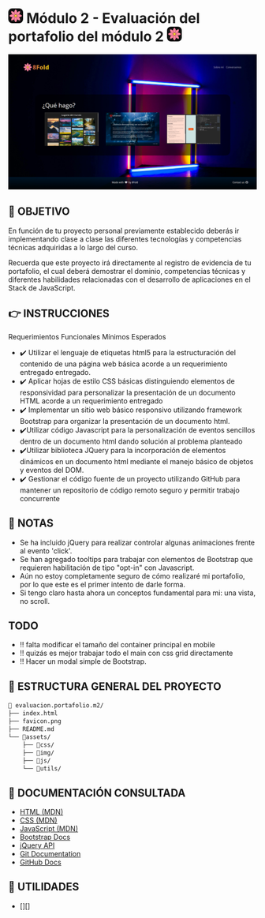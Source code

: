 # <img src="favicon.png" width=30 style="border-radius:8px;"/> Módulo 2 - Evaluación del portafolio del módulo 2 <img src="favicon.png" width=30 style="border-radius:8px;"/> 

![mockup o entrega del ejercicio][0]

## 🚀 OBJETIVO

En función de tu proyecto personal previamente establecido deberás ir implementando clase a clase las diferentes tecnologías y competencias técnicas adquiridas a lo largo del curso.

Recuerda que este proyecto irá directamente al registro de evidencia de tu portafolio, el cual deberá demostrar el dominio, competencias técnicas y diferentes habilidades relacionadas con el desarrollo de aplicaciones en el Stack de JavaScript.


## 👉 INSTRUCCIONES

Requerimientos Funcionales Mínimos Esperados

* ✔️ Utilizar el lenguaje de etiquetas html5 para la estructuración del contenido de una página web básica acorde a un requerimiento entregado entregado.
* ✔️ Aplicar hojas de estilo CSS básicas distinguiendo elementos de responsividad para personalizar la presentación de un documento HTML acorde a un requerimiento entregado
* ✔️ Implementar un sitio web básico responsivo utilizando framework Bootstrap para organizar la presentación de un documento html.
* ✔️Utilizar código Javascript para la personalización de eventos sencillos dentro de un documento html dando solución al problema planteado
* ✔️Utilizar biblioteca JQuery para la incorporación de elementos dinámicos en un documento html mediante el manejo básico de objetos y eventos del DOM.
* ✔️ Gestionar el código fuente de un proyecto utilizando GitHub para mantener un repositorio de código remoto seguro y permitir trabajo concurrente

## 👀 NOTAS

- Se ha incluido jQuery para realizar controlar algunas animaciones frente al evento 'click'.
- Se han agregado tooltips para trabajar con elementos de Bootstrap que requieren habilitación de tipo "opt-in" con Javascript.
- Aún no estoy completamente seguro de cómo realizaré mi portafolio, por lo que este es el primer intento de darle forma.
- Si tengo claro hasta ahora un conceptos fundamental para mi: una vista, no scroll.

## TODO 

- ‼️ falta modificar el tamaño del container principal en mobile
- ‼️ quizás es mejor trabajar todo el main con css grid directamente
- ‼️ Hacer un modal simple de Bootstrap.



## 📁 ESTRUCTURA GENERAL DEL PROYECTO

```
📁 evaluacion.portafolio.m2/  
├── index.html  
├── favicon.png  
├── README.md  
└── 📁assets/  
    ├── 📁css/  
    ├── 📁img/  
    ├── 📁js/  
    └── 📁utils/  
```


## 📖 DOCUMENTACIÓN CONSULTADA

- [HTML (MDN)][5]
- [CSS (MDN)][6]
- [JavaScript (MDN)][7]
- [Bootstrap Docs][8]
- [jQuery API][9]
- [Git Documentation][10]
- [GitHub Docs][11]

## 🧰 UTILIDADES

* [][]

<!-- Enlaces referenciados arriba -->
[0]:./assets/utils/entrega.png
[1]:
[2]:
[3]:
[4]:
[5]: https://developer.mozilla.org/en-US/docs/Web/HTML
[6]: https://developer.mozilla.org/en-US/docs/Web/CSS
[7]: https://developer.mozilla.org/en-US/docs/Web/JavaScript
[8]: https://getbootstrap.com/docs/5.3/getting-started/introduction/
[9]: https://api.jquery.com/
[10]: https://git-scm.com/doc
[11]: https://docs.github.com/en
